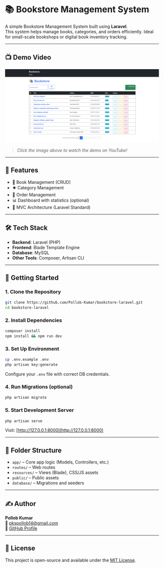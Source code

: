 # 📚 Bookstore Management System

A simple Bookstore Management System built using **Laravel**.  
This system helps manage books, categories, and orders efficiently. Ideal for small-scale bookshops or digital book inventory tracking.

---

## 📺 Demo Video

<div align="center">
  
[![Book Store Laravel Demo](https://github.com/Pollob-Kumar/v0.2-bookstore-laravel/blob/main/resources/Screenshot%202025-05-27%20204111.png)](https://youtu.be/YMPNYoeBUWY)

</div>

> _Click the image above to watch the demo on YouTube!_


---

## 🔧 Features

- 📖 Book Management (CRUD)
- 🟒️ Category Management
- 🛒 Order Management
  <!-- 👥 User Authentication (Login/Register) -->
- 📊 Dashboard with statistics (optional)
- 📁 MVC Architecture (Laravel Standard)

---

## 🛠️ Tech Stack

- **Backend**: Laravel (PHP)
- **Frontend**: Blade Template Engine
- **Database**: MySQL
- **Other Tools**: Composer, Artisan CLI

---

## 🚀 Getting Started

### 1. Clone the Repository

```bash
git clone https://github.com/Pollob-Kumar/bookstore-laravel.git
cd bookstore-laravel
```

### 2. Install Dependencies

```bash
composer install
npm install && npm run dev
```

### 3. Set Up Environment

```bash
cp .env.example .env
php artisan key:generate
```

Configure your `.env` file with correct DB credentials.

### 4. Run Migrations (optional)

```bash
php artisan migrate
```

### 5. Start Development Server

```bash
php artisan serve
```

Visit: [http://127.0.0.1:8000](http://127.0.0.1:8000)

---

## 📂 Folder Structure

- `app/` – Core app logic (Models, Controllers, etc.)
- `routes/` – Web routes
- `resources/` – Views (Blade), CSS/JS assets
- `public/` – Public assets
- `database/` – Migrations and seeders

---

## ✍️ Author

**Pollob Kumar**  
📧 [pkspollob14@gmail.com](mailto:pkspollob14@gmail.com)  
🔗 [GitHub Profile](https://github.com/Pollob-Kumar)

---

## 📄 License

This project is open-source and available under the [MIT License](LICENSE).
